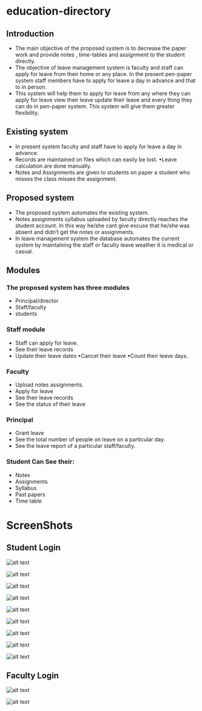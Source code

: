 # education-directory
## Introduction ##
* The main objective of  the proposed system is to decrease the paper work and provide notes , time-tables and assignment to the student directly. 
* The objective of  leave management system is faculty and staff  can apply for leave from their home or any place. In the present pen-paper system staff  members have to apply for leave a day in advance and that to in person.
* This system will help them to apply for leave from any where they can apply for leave view their leave update their leave and every thing they can do in pen-paper system. This system will give them greater flexibility.

## Existing system ##
* In present system faculty and staff  have to apply for leave a day in advance. 
* Records are maintained on files which can easily be lost. •Leave calculation are done manually. 
* Notes and Assignments are given to students on paper a student who misses the class misses the assignment.

## Proposed system ## 
* The proposed system automates the existing system. 
* Notes assignments syllabus uploaded by faculty directly reaches the student account. In this way he/she cant give excuse that he/she was absent and didn’t get the notes or assignments.
* In leave management system the database automates the current system by maintaining the staff  or faculty leave weather it is medical or casual.   

## Modules ##
  ### The proposed system has three modules ###
 * Principal/director 
 * Staff/faculty 
 * students

 ### Staff  module ###
 * Staff  can apply for leave. 
 * See their leave records 
 * Update their leave dates •Cancel their leave •Count their leave  days.

 ### Faculty ###
 * Upload notes assignments.
 * Apply for leave 
 * See their leave records 
 * See the status of  their leave 

 ### Principal ### 
 * Grant leave  
 * See the total number of  people on leave on a particular day.
 * See the leave report of  a particular staff/faculty.

 ### Student Can See their: ###
 * Notes 
 * Assignments  
 * Syllabus  
 * Past papers  
 * Time table
 
# ScreenShots
 ## Student Login ##
 ![alt text](https://github.com/ashishrokr/education-directory/blob/master/1.PNG)
 
 ![alt text](https://github.com/ashishrokr/education-directory/blob/master/2.PNG)
 
 ![alt text](https://github.com/ashishrokr/education-directory/blob/master/3.PNG)
  
 ![alt text](https://github.com/ashishrokr/education-directory/blob/master/4.PNG)
 
 ![alt text](https://github.com/ashishrokr/education-directory/blob/master/5.PNG)
 
 ![alt text](https://github.com/ashishrokr/education-directory/blob/master/6.PNG)
 
 ![alt text](https://github.com/ashishrokr/education-directory/blob/master/7.PNG)
 
 ![alt text](https://github.com/ashishrokr/education-directory/blob/master/8.PNG)
 
 ![alt text](https://github.com/ashishrokr/education-directory/blob/master/9.PNG)
 
 
 ## Faculty Login ##
 
![alt text](https://github.com/ashishrokr/education-directory/blob/master/10.PNG)

![alt text](https://github.com/ashishrokr/education-directory/blob/master/11.PNG)
